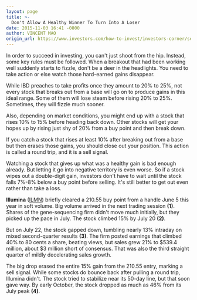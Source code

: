 ```yaml
---
layout: page
title: >-
  Don't Allow A Healthy Winner To Turn Into A Loser
date: 2015-11-03 16:41 -0800
author: VINCENT MAO
origin_url: https://www.investors.com/how-to-invest/investors-corner/sell-before-a-winner-turns-into-a-loser/
---
```


In order to succeed in investing, you can't just shoot from the hip. Instead, some key rules must be followed. When a breakout that had been working well suddenly starts to fizzle, don't be a deer in the headlights. You need to take action or else watch those hard-earned gains disappear.

While IBD preaches to take profits once they amount to 20% to 25%, not every stock that breaks out from a base will go on to produce gains in this ideal range. Some of them will lose steam before rising 20% to 25%. Sometimes, they will fizzle much sooner.

Also, depending on market conditions, you might end up with a stock that rises 10% to 15% before heading back down. Other stocks will get your hopes up by rising just shy of 20% from a buy point and then break down.

If you catch a stock that rises at least 10% after breaking out from a base but then erases those gains, you should close out your position. This action is called a round trip, and it is a sell signal.

Watching a stock that gives up what was a healthy gain is bad enough already. But letting it go into negative territory is even worse. So if a stock wipes out a double-digit gain, investors don't have to wait until the stock falls 7%-8% below a buy point before selling. It's still better to get out even rather than take a loss.

**Illumina** ([ILMN](https://research.investors.com/quote.aspx?symbol=ILMN)) briefly cleared a 210.55 buy point from a handle June 5 this year in soft volume. Big volume arrived in the next trading session **(1)**. Shares of the gene-sequencing firm didn't move much initially, but they picked up the pace in July. The stock climbed 15% by July 20 **(2)**.

But on July 22, the stock gapped down, tumbling nearly 13% intraday on mixed second-quarter results **(3)**. The firm posted earnings that climbed 40% to 80 cents a share, beating views, but sales grew 21% to \$539.4 million, about \$3 million short of consensus. That was also the third straight quarter of mildly decelerating sales growth.

The big drop erased the entire 15% gain from the 210.55 entry, marking a sell signal. While some stocks do bounce back after pulling a round trip, Illumina didn't. The stock tried to stabilize near its 50-day line, but that soon gave way. By early October, the stock dropped as much as 46% from its July peak **(4)**.
